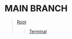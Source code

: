 # MAIN BRANCH
>[Root](https://uthando993.github.io)  
>>[Terminal](https://uthando993.github.io/Terminal)
